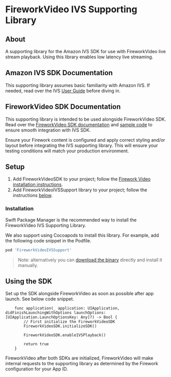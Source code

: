 # FireworkVideo IVS Supporting Library

## About

A supporting library for the Amazon IVS SDK for use with FireworkVideo live stream playback. Using this library enables low latency live streaming.

## Amazon IVS SDK Documentation

This supporting library assumes basic familiarity with Amazon IVS. If needed, read over the IVS [User Guide](https://docs.aws.amazon.com/ivs/latest/userguide/player-ios.html) before diving in.

## FireworkVideo SDK Documentation

This supporting library is intended to be used alongside FireworkVideo SDK. Read over the [FireworkVideo SDK documentation](https://github.com/loopsocial/firework_ios_sdk#fireworkvideo) and [sample code](https://github.com/loopsocial/firework_ios_sdk/tree/main/FireworkVideoSample) to ensure smooth integration with IVS SDK.

Ensure your Firework content is configured and apply correct styling and/or layout before integrating the IVS supporting library. This will ensure your testing conditions will match your production environment.

## Setup

1. Add FireworkVideoSDK to your project; follow the [Firework Video installation instructions](https://github.com/loopsocial/firework_ios_sdk#readme).
2. Add FireworkVideoIVSSupport library to your project; follow the instructions [below](#installation).

### Installation

Swift Package Manager is the recommended way to install the FireworkVideo IVS Supporting Library.

We also support using Cocoapods to install this library. For example, add the following code snippet in the Podfile.

```ruby
pod 'FireworkVideoIVSSupport'
```

> Note: alternatively you can [download the binary](https://github.com/loopsocial/firework_ios_sdk_ivs_support/releases/latest) directly and install it manually.

## Using the SDK

Set up the SDK alongside FireworkVideo as soon as possible after app launch. See below code snippet.

```
    func application(_ application: UIApplication, didFinishLaunchingWithOptions launchOptions: [UIApplication.LaunchOptionsKey: Any]?) -> Bool {
        // First initialize the FireworkVideoSDK
        FireworkVideoSDK.initializeSDK()

        FireworkVideoSDK.enableIVSPlayback()

        return true
    }
```

FireworkVideo after both SDKs are initialized, FireworkVideo will make internal requests to the supporting library as determined by the Firework configuration for your App ID.
